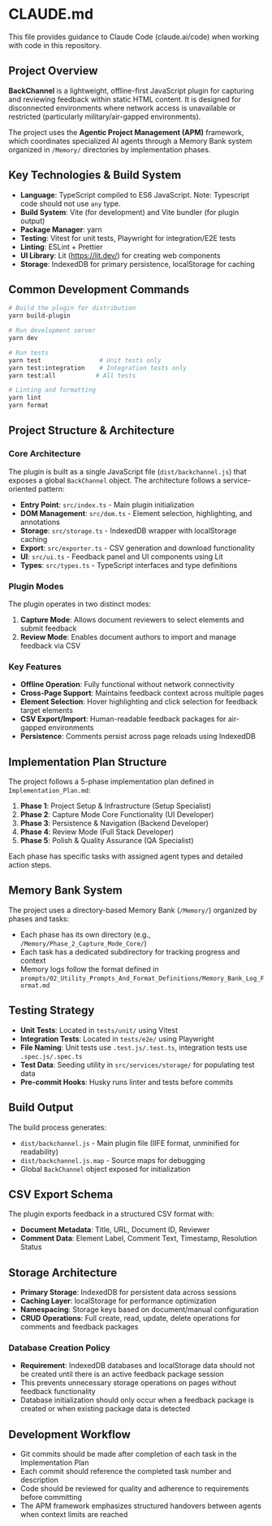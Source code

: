 # CLAUDE.md

This file provides guidance to Claude Code (claude.ai/code) when working with code in this repository.

## Project Overview

**BackChannel** is a lightweight, offline-first JavaScript plugin for capturing and reviewing feedback within static HTML content. It is designed for disconnected environments where network access is unavailable or restricted (particularly military/air-gapped environments).

The project uses the **Agentic Project Management (APM)** framework, which coordinates specialized AI agents through a Memory Bank system organized in `/Memory/` directories by implementation phases.

## Key Technologies & Build System

- **Language**: TypeScript compiled to ES6 JavaScript. Note: Typescript code should not use `any` type.
- **Build System**: Vite (for development) and Vite bundler (for plugin output)
- **Package Manager**: yarn
- **Testing**: Vitest for unit tests, Playwright for integration/E2E tests
- **Linting**: ESLint + Prettier
- **UI Library**: Lit (https://lit.dev/) for creating web components
- **Storage**: IndexedDB for primary persistence, localStorage for caching

## Common Development Commands

```bash
# Build the plugin for distribution
yarn build-plugin

# Run development server
yarn dev

# Run tests
yarn test                # Unit tests only
yarn test:integration    # Integration tests only  
yarn test:all           # All tests

# Linting and formatting
yarn lint
yarn format
```

## Project Structure & Architecture

### Core Architecture
The plugin is built as a single JavaScript file (`dist/backchannel.js`) that exposes a global `BackChannel` object. The architecture follows a service-oriented pattern:

- **Entry Point**: `src/index.ts` - Main plugin initialization
- **DOM Management**: `src/dom.ts` - Element selection, highlighting, and annotations
- **Storage**: `src/storage.ts` - IndexedDB wrapper with localStorage caching
- **Export**: `src/exporter.ts` - CSV generation and download functionality
- **UI**: `src/ui.ts` - Feedback panel and UI components using Lit
- **Types**: `src/types.ts` - TypeScript interfaces and type definitions

### Plugin Modes
The plugin operates in two distinct modes:
1. **Capture Mode**: Allows document reviewers to select elements and submit feedback
2. **Review Mode**: Enables document authors to import and manage feedback via CSV

### Key Features
- **Offline Operation**: Fully functional without network connectivity
- **Cross-Page Support**: Maintains feedback context across multiple pages
- **Element Selection**: Hover highlighting and click selection for feedback target elements
- **CSV Export/Import**: Human-readable feedback packages for air-gapped environments
- **Persistence**: Comments persist across page reloads using IndexedDB

## Implementation Plan Structure

The project follows a 5-phase implementation plan defined in `Implementation_Plan.md`:

1. **Phase 1**: Project Setup & Infrastructure (Setup Specialist)
2. **Phase 2**: Capture Mode Core Functionality (UI Developer)  
3. **Phase 3**: Persistence & Navigation (Backend Developer)
4. **Phase 4**: Review Mode (Full Stack Developer)
5. **Phase 5**: Polish & Quality Assurance (QA Specialist)

Each phase has specific tasks with assigned agent types and detailed action steps.

## Memory Bank System

The project uses a directory-based Memory Bank (`/Memory/`) organized by phases and tasks:
- Each phase has its own directory (e.g., `/Memory/Phase_2_Capture_Mode_Core/`)
- Each task has a dedicated subdirectory for tracking progress and context
- Memory logs follow the format defined in `prompts/02_Utility_Prompts_And_Format_Definitions/Memory_Bank_Log_Format.md`

## Testing Strategy

- **Unit Tests**: Located in `tests/unit/` using Vitest
- **Integration Tests**: Located in `tests/e2e/` using Playwright  
- **File Naming**: Unit tests use `.test.js/.test.ts`, integration tests use `.spec.js/.spec.ts`
- **Test Data**: Seeding utility in `src/services/storage/` for populating test data
- **Pre-commit Hooks**: Husky runs linter and tests before commits

## Build Output

The build process generates:
- `dist/backchannel.js` - Main plugin file (IIFE format, unminified for readability)
- `dist/backchannel.js.map` - Source maps for debugging
- Global `BackChannel` object exposed for initialization

## CSV Export Schema

The plugin exports feedback in a structured CSV format with:
- **Document Metadata**: Title, URL, Document ID, Reviewer
- **Comment Data**: Element Label, Comment Text, Timestamp, Resolution Status

## Storage Architecture

- **Primary Storage**: IndexedDB for persistent data across sessions
- **Caching Layer**: localStorage for performance optimization
- **Namespacing**: Storage keys based on document/manual configuration
- **CRUD Operations**: Full create, read, update, delete operations for comments and feedback packages

### Database Creation Policy
- **Requirement**: IndexedDB databases and localStorage data should not be created until there is an active feedback package session
- This prevents unnecessary storage operations on pages without feedback functionality
- Database initialization should only occur when a feedback package is created or when existing package data is detected

## Development Workflow

- Git commits should be made after completion of each task in the Implementation Plan
- Each commit should reference the completed task number and description
- Code should be reviewed for quality and adherence to requirements before committing
- The APM framework emphasizes structured handovers between agents when context limits are reached
